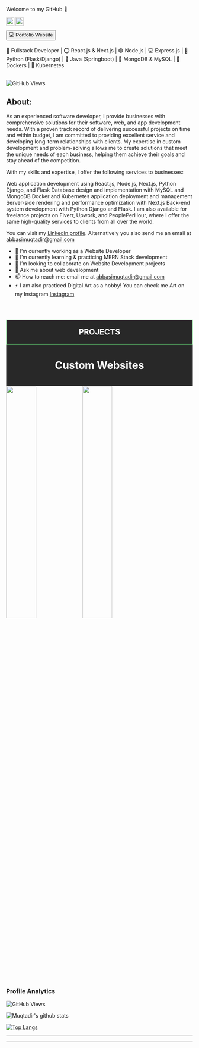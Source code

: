 Welcome to my GitHub 👋


<a href="https://www.linkedin.com/in/muqtadir-billah-musab-abbasi/">
<img align="left" alt="Muqtadir Billah" width="22px" src="https://i.postimg.cc/kgRPwJM2/linkedin.png" />
</a>
<a href="https://abbasimusab2000.medium.com/">
<img align="left" alt="Muqtadir Billah" width="22px" src="https://i.postimg.cc/Kv46vGM0/medium.png" />
</a>
<br />
<br />
<a href="https://dev-muqtadir-billah.vercel.app/" target="_blank" style="background-color: white, color: black"><button>💻 Portfolio Website</button></a>
<br />
<br />
🚀 Fullstack Developer | ⭕ React.js & Next.js | 🟢 Node.js | 💻 Express.js | 🐍 Python (Flask/Django) | 🚀 Java (Springboot) | 📄 MongoDB & MySQL | 🐳 Dockers | 🚢 Kubernetes
<br />
<br />


![GitHub Views](https://komarev.com/ghpvc/?username=MuqtadirBillah&color=blue)

<h2>About:</h2>

As an experienced software developer, I provide businesses with comprehensive solutions for their
software, web, and app development needs. With a proven track record of delivering successful
projects on time and within budget, I am committed to providing excellent service and developing
long-term relationships with clients. My expertise in custom development and problem-solving
allows me to create solutions that meet the unique needs of each business, helping them achieve
their goals and stay ahead of the competition.

With my skills and expertise, I offer the following services to businesses:

Web application development using React.js, Node.js, Next.js, Python Django, and Flask
Database design and implementation with MySQL and MongoDB
Docker and Kubernetes application deployment and management
Server-side rendering and performance optimization with Next.js
Back-end system development with Python Django and Flask.
I am also available for freelance projects on Fiverr, Upwork, and PeoplePerHour, where I offer the same high-quality services to clients from all over the world.

You can visit my <a href="https://www.linkedin.com/in/muqtadir-billah-musab-abbasi/">LinkedIn profile</a>. Alternatively you also send me an email at <a href="mailto:abbasimuqtadir@gmail.com">abbasimuqtadir@gmail.com</a>

- 🔭 I’m currently working as a Website Developer
- 🌱 I’m currently learning & practicing MERN Stack development
- 👯 I’m looking to collaborate on Website Development projects
- 💬 Ask me about web development
- 📫 How to reach me: email me at abbasimuqtadir@gmail.com
- ⚡ I am also practiced Digital Art as a hobby! You can check me Art on my Instagram <a href="https://www.instagram.com/muqtadirbillahmusab/">Instagram</a>

<br />
<div style="background-color: #282828; padding-bottom: 20px;">
    <h2 style="text-align: center; background-color: #282828; padding-top: 20px; padding-bottom: 20px; color: white; border: 1px solid #61CE70;">PROJECTS</h2>
    <h1 style="color: white; text-align: center;">Custom Websites</h1>
    <!-- <hr style="width: 60%; margin: 0 auto;" /> -->
</div>


<div class="project">
    <div class="profRow" style="">
        <img src="https://www.digitalascendent.com/assets/images/portfolio/mm.jpg" width="40%;" />
        <img src="https://www.digitalascendent.com/assets/images/portfolio/mm.jpg" width="40%;" />
    </div>
</div>


<br />
<br />

<h3>Profile Analytics</h3>

![GitHub Views](https://komarev.com/ghpvc/?username=MuqtadirBillah&color=blue)

![Muqtadir's github stats](https://github-readme-stats.vercel.app/api?username=muqtadirbillah&show_icons=true&hide_border=true)

[![Top Langs](https://github-readme-stats.vercel.app/api/top-langs/?username=MuqtadirBillah&layout=compact&theme=vision-friendly-dark)](https://github.com/anuraghazra/github-readme-stats)

<hr />
<hr />

